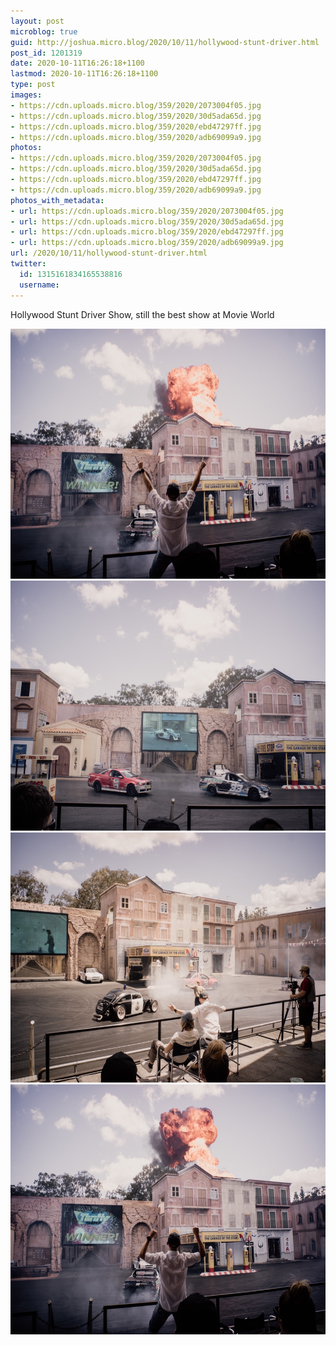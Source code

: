 ```yaml
---
layout: post
microblog: true
guid: http://joshua.micro.blog/2020/10/11/hollywood-stunt-driver.html
post_id: 1201319
date: 2020-10-11T16:26:18+1100
lastmod: 2020-10-11T16:26:18+1100
type: post
images:
- https://cdn.uploads.micro.blog/359/2020/2073004f05.jpg
- https://cdn.uploads.micro.blog/359/2020/30d5ada65d.jpg
- https://cdn.uploads.micro.blog/359/2020/ebd47297ff.jpg
- https://cdn.uploads.micro.blog/359/2020/adb69099a9.jpg
photos:
- https://cdn.uploads.micro.blog/359/2020/2073004f05.jpg
- https://cdn.uploads.micro.blog/359/2020/30d5ada65d.jpg
- https://cdn.uploads.micro.blog/359/2020/ebd47297ff.jpg
- https://cdn.uploads.micro.blog/359/2020/adb69099a9.jpg
photos_with_metadata:
- url: https://cdn.uploads.micro.blog/359/2020/2073004f05.jpg
- url: https://cdn.uploads.micro.blog/359/2020/30d5ada65d.jpg
- url: https://cdn.uploads.micro.blog/359/2020/ebd47297ff.jpg
- url: https://cdn.uploads.micro.blog/359/2020/adb69099a9.jpg
url: /2020/10/11/hollywood-stunt-driver.html
twitter:
  id: 1315161834165538816
  username: 
---
```

Hollywood Stunt Driver Show, still the best show at Movie World

<img src="uploads/2020/2073004f05.jpg" width="600" height="400" alt="" /><img src="uploads/2020/30d5ada65d.jpg" width="600" height="400" alt="" /><img src="uploads/2020/ebd47297ff.jpg" width="600" height="400" alt="" /><img src="uploads/2020/adb69099a9.jpg" width="600" height="400" alt="" />
